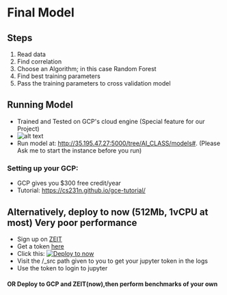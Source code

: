# Final Model
## Steps
1. Read data
2. Find correlation
3. Choose an Algorithm; in this case Random Forest
4. Find best training parameters
5. Pass the training parameters to cross validation model

## Running Model
* Trained and Tested on GCP's cloud engine (Special feature for our Project)
* ![alt text](https://i.imgur.com/IFj4xRr.png)
* Run model at: <http://35.195.47.27:5000/tree/AI_CLASS/models#>. (Please Ask me to start the instance before you run)

### Setting up your GCP:
* GCP gives you $300 free credit/year
* Tutorial: <https://cs231n.github.io/gce-tutorial/>

## Alternatively, deploy to now (512Mb, 1vCPU at most) Very poor performance
* Sign up on [ZEIT](https://zeit.co/now)
* Get a token [here](https://zeit.co/account/tokens)
* Click this: [![Deploy to now](https://deploy.now.sh/static/button.svg)](https://deploy.now.sh/?repo=https://github.com/K-2SO-VADER/Heart-Disease-Prediction/tree/jupyter)
* Visit the /_src path given to you to get your jupyter token in the logs
* Use the token to login to jupyter

#### OR Deploy to GCP and ZEIT(now),then perform benchmarks of your own